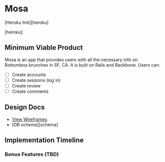 # Mosa

[Heroku link][heroku]

[heroku]:

## Minimum Viable Product
Mosa is an app that provides users with all the necessary info on Bottomless brunches in SF, CA. It is built on Rails and Backbone. Users can:

- [ ] Create accounts
- [ ] Create sessions (log in)
- [ ] Create review
- [ ] Create comments

## Design Docs
* [View Wireframes][views]
* [DB schema][schema]

[views]:
[schema]:

## Implementation Timeline

### Bonus Features (TBD)
